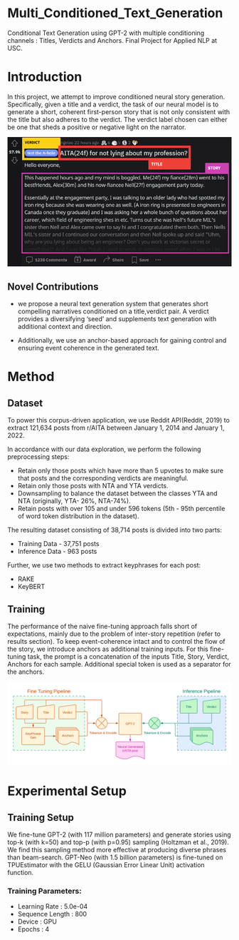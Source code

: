 # Multi_Conditioned_Text_Generation
Conditional Text Generation using GPT-2 with multiple conditioning channels : Titles, Verdicts and Anchors. Final Project for Applied NLP at USC.

# Introduction
In this project, we attempt to improve conditioned
neural story generation. Specifically, given a title
and a verdict, the task of our neural model is to
generate a short, coherent first-person story that is
not only consistent with the title but also adheres
to the verdict. The verdict label chosen can either
be one that sheds a positive or negative light on the
narrator.

![alt text](aita_sample_annotated.png)

## Novel Contributions

- we propose a neural text generation system that
generates short compelling narratives conditioned
on a title,verdict pair. A verdict provides a diversifying
‘seed’ and supplements text generation with
additional context and direction.

- Additionally, we use an anchor-based
approach for gaining control and ensuring event
coherence in the generated text.

# Method

## Dataset

To power this corpus-driven application, we use
Reddit API(Reddit, 2019) to extract 121,634 posts
from r/AITA between January 1, 2014 and January
1, 2022.

In accordance with our data exploration, we perform
the following preprocessing steps:
- Retain only those posts which have more than
5 upvotes to make sure that posts and the corresponding
verdicts are meaningful.
- Retain only those posts with NTA and YTA
verdicts.
- Downsampling to balance the dataset between
the classes YTA and NTA (originally, YTA-
26%, NTA-74%).
- Retain posts with over 105 and under 596
tokens (5th - 95th percentile of word token
distribution in the dataset).

The resulting dataset consisting of 38,714 posts is
divided into two parts:
- Training Data - 37,751 posts
- Inference Data - 963 posts

Further, we use two methods to extract keyphrases
for each post:
- RAKE
- KeyBERT

## Training

The performance of the naive fine-tuning approach
falls short of expectations, mainly due to the problem
of inter-story repetition (refer to results section).
To keep event-coherence intact and to control
the flow of the story, we introduce anchors as additional
training inputs. For this fine-tuning task,
the prompt is a concatenation of the inputs Title,
Story, Verdict, Anchors for each sample. Additional
special token <eok> is used as a separator
for the anchors.
  
![alt text](NLP_Project_Pipeline_Diagram.png)

# Experimental Setup
  
  ## Training Setup
  We fine-tune GPT-2 (with 117 million parameters)
and generate stories using top-k (with k=50)
and top-p (with p=0.95) sampling (Holtzman
et al., 2019). We find this sampling method
more effective at producing diverse phrases
than beam-search. GPT-Neo (with 1.5 billion
parameters) is fine-tuned on TPUEstimator with
the GELU (Gaussian Error Linear Unit) activation
function.
  
  ### Training Parameters:
  - Learning Rate : 5.0e-04
  - Sequence Length : 800
  - Device : GPU
  - Epochs : 4
 
